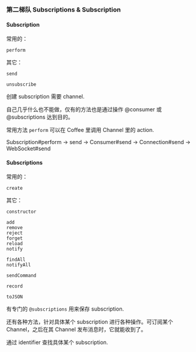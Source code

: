 ### 第二梯队 Subscriptions & Subscription

#### Subscription

常用的：

```
perform
```

其它：

```
send

unsubscribe
```

创建 subscription 需要 channel.

自己几乎什么也不能做，仅有的方法也是通过操作 @consumer 或 @subscriptions 达到目的。

常用方法 `perform` 可以在 Coffee 里调用 Channel 里的 action.

Subscription#perform -> send -> Consumer#send -> Connection#send -> WebSocket#send

#### Subscriptions

常用的：

```
create
```

其它：

```
constructor

add
remove
reject
forget
reload
notify

findAll
notifyAll

sendCommand

record

toJSON
```

有专门的 `@subscriptions` 用来保存 subscription.

还有各种方法，针对具体某个 subscription 进行各种操作。可订阅某个 Channel，之后在其 Channel 发布消息时，它就能收到了。

通过 identifier 查找具体某个 subscription.

